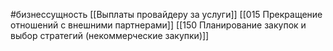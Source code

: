 #бизнессущность 
[[Выплаты провайдеру за услуги]]
[[015 Прекращение отношений с внешними партнерами]]
[[150 Планирование закупок и выбор стратегий (некоммерческие закупки)]]
